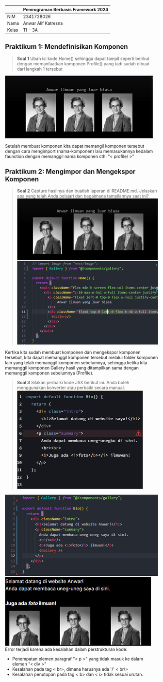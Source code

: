 |  | Pemrograman Berbasis Framework 2024 |
|--|--|
| NIM |  2341728026|
| Nama |  Anwar Alif Katresna |
| Kelas | TI - 3A |

## Praktikum 1: Mendefinisikan Komponen
>**Soal 1** Ubah isi kode Home() sehingga dapat tampil seperti berikut dengan memanfaatkan komponen Profile() yang tadi sudah dibuat dari langkah 1 tersebut   

![Screenshot](assets/S_1.png)

Setelah membuat komponen kita dapat memangil komponen tersebut dengan cara mengimport (nama-komponen) lalu memasukannya kedalam faunction dengan memanggil nama komponen cth: "< profile/ >"

## Praktikum 2: Mengimpor dan Mengekspor Komponen   
>**Soal 2** Capture hasilnya dan buatlah laporan di README.md. Jelaskan apa yang telah Anda pelajari dan bagaimana tampilannya saat ini?
![Screenshot](assets/S_2.png)
![Screenshot](assets/S_21.png)

Kertika kita sudah membuat komponen dan mengekspor komponen tersebut, kita dapat memanggil komponen tersebut melalui folder komponen lain yang telah memanggil komponen sebelumnya, sehingga ketika kita memanggil komponen Gallery hasil yang ditampilkan sama dengan memanggil komponen sebelumnya (Profile).

>**Soal 3** Silakan perbaiki kode JSX berikut ini. Anda boleh menggunakan konverter atau perbaiki secara manual.
![Screenshot](assets/St_3.png)

![Screenshot](assets/S_31.png)
![Screenshot](assets/S_32.png)  
Error terjadi karena ada kesalahan dalam perstrukturan kode:  
- Penempatan elemen paragraf "< p >" yang tidak masuk ke dalam elemen "< div >"
- Kesalahan pada tag < br>, dimana harusnya ada '/' < br/>
- Kesalahan penutupan pada tag < b> dan < i> tidak sesuai urutan.








